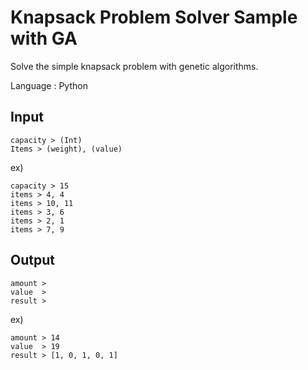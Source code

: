 # Knapsack Problem Solver Sample with GA

Solve the simple knapsack problem with genetic algorithms.

Language : Python

## Input

```
capacity > (Int)
Items > (weight), (value) 
```

ex)  
```
capacity > 15
items > 4, 4
items > 10, 11
items > 3, 6
items > 2, 1
items > 7, 9
```

## Output

```
amount >
value  > 
result >
```

ex)  
```
amount > 14
value  > 19
result > [1, 0, 1, 0, 1]
```
